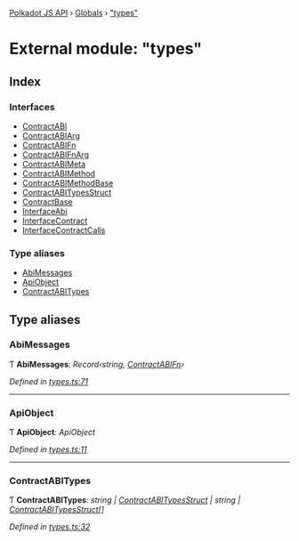 [Polkadot JS API](../README.md) › [Globals](../globals.md) › ["types"](_types_.md)

# External module: "types"

## Index

### Interfaces

* [ContractABI](../interfaces/_types_.contractabi.md)
* [ContractABIArg](../interfaces/_types_.contractabiarg.md)
* [ContractABIFn](../interfaces/_types_.contractabifn.md)
* [ContractABIFnArg](../interfaces/_types_.contractabifnarg.md)
* [ContractABIMeta](../interfaces/_types_.contractabimeta.md)
* [ContractABIMethod](../interfaces/_types_.contractabimethod.md)
* [ContractABIMethodBase](../interfaces/_types_.contractabimethodbase.md)
* [ContractABITypesStruct](../interfaces/_types_.contractabitypesstruct.md)
* [ContractBase](../interfaces/_types_.contractbase.md)
* [InterfaceAbi](../interfaces/_types_.interfaceabi.md)
* [InterfaceContract](../interfaces/_types_.interfacecontract.md)
* [InterfaceContractCalls](../interfaces/_types_.interfacecontractcalls.md)

### Type aliases

* [AbiMessages](_types_.md#abimessages)
* [ApiObject](_types_.md#apiobject)
* [ContractABITypes](_types_.md#contractabitypes)

## Type aliases

###  AbiMessages

Ƭ **AbiMessages**: *Record‹string, [ContractABIFn](../interfaces/_types_.contractabifn.md)›*

*Defined in [types.ts:71](https://github.com/polkadot-js/api/blob/739625c/packages/api-contract/src/types.ts#L71)*

___

###  ApiObject

Ƭ **ApiObject**: *ApiObject<ApiType>*

*Defined in [types.ts:11](https://github.com/polkadot-js/api/blob/739625c/packages/api-contract/src/types.ts#L11)*

___

###  ContractABITypes

Ƭ **ContractABITypes**: *string | [ContractABITypesStruct](../interfaces/_types_.contractabitypesstruct.md) | string | [ContractABITypesStruct](../interfaces/_types_.contractabitypesstruct.md)[]*

*Defined in [types.ts:32](https://github.com/polkadot-js/api/blob/739625c/packages/api-contract/src/types.ts#L32)*
